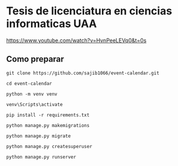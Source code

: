 # Tesis de licenciatura en ciencias informaticas UAA

https://www.youtube.com/watch?v=HvnPeeLEVq0&t=0s


## Como preparar
```
git clone https://github.com/sajib1066/event-calendar.git
```
```
cd event-calendar
```
```
python -m venv venv
```
```
venv\Scripts\activate
```
```
pip install -r requirements.txt
```
```
python manage.py makemigrations
```
```
python manage.py migrate
```
```
python manage.py createsuperuser
```
```
python manage.py runserver
```
